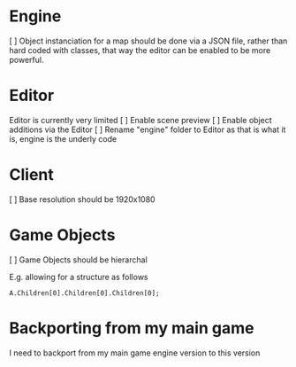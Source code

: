 # Engine
[ ] Object instanciation for a map should be done via a JSON file, rather than hard coded with classes, that way the editor can be enabled to be more powerful.

# Editor
Editor is currently very limited
[ ] Enable scene preview
[ ] Enable object additions via the Editor
[ ] Rename "engine" folder to Editor as that is what it is, engine is the underly code

# Client
[ ] Base resolution should be 1920x1080

# Game Objects
[ ] Game Objects should be hierarchal

E.g. allowing for a structure as follows
```
A.Children[0].Children[0].Children[0];
```

# Backporting from my main game
I need to backport from my main game engine version to this version
